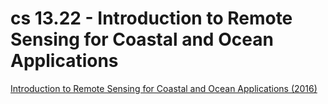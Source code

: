 # cs 13.22 - Introduction to Remote Sensing for Coastal and Ocean Applications

[Introduction to Remote Sensing for Coastal and Ocean Applications (2016)](https://appliedsciences.nasa.gov/join-mission/training/english/arset-introduction-remote-sensing-coastal-and-ocean-applications)

